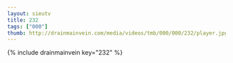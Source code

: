 ```yaml
--- 
layout: sieutv
title: 232
tags: ["000"]
thumb: http://drainmainvein.com/media/videos/tmb/000/000/232/player.jpg
---
```

{% include drainmainvein key="232" %} 

